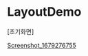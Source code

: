 # LayoutDemo


[초기화면]

[Screenshot_1679276755](https://user-images.githubusercontent.com/66067273/226328510-59d3b556-735a-40f8-926c-ffdb9bd2789a.png)
